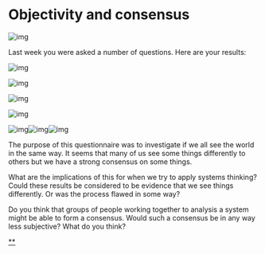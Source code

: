 # Objectivity and consensus

![img](https://ugc.futurelearn.com/uploads/assets/f7/51/hero_f7516dab-a008-4810-a438-82cf28cfec8c.png)

Last week you were asked a number of questions. Here are your results:

![img](https://ugc.futurelearn.com/uploads/assets/b1/32/hero_b1323629-9ba4-4590-83e4-6d12953586a9.png)

![img](https://ugc.futurelearn.com/uploads/assets/9d/c3/hero_9dc36fb7-bb3f-4f76-b1c6-33d67660e9e0.png)

![img](https://ugc.futurelearn.com/uploads/assets/41/80/hero_418083f0-8492-47a8-a19a-c638d768870c.png)

![img](https://ugc.futurelearn.com/uploads/assets/8c/68/hero_8c6869d1-4515-4662-bb4b-85b5eff7a1ab.png)

![img](https://ugc.futurelearn.com/uploads/assets/0f/cb/hero_0fcbb085-4315-4fd0-b6fd-6ef6d64da193.png)![img](https://ugc.futurelearn.com/uploads/assets/bd/6b/hero_bd6ba66e-c78c-47ac-adae-ccc299fc2ba7.png)![img](https://ugc.futurelearn.com/uploads/assets/e8/11/hero_e81120c8-a6ff-4447-84c8-5d3862a8d91b.png)

The purpose of this questionnaire was to investigate if we all see the world in the same way. It seems that many of us see some things differently to others but we have a strong consensus on some things.

What are the implications of this for when we try to apply systems thinking? Could these results be considered to be evidence that we see things differently. Or was the process flawed in some way?

Do you think that groups of people working together to analysis a system might be able to form a consensus. Would such a consensus be in any way less subjective? What do you think?

[**](https://www.futurelearn.com/courses/systems-thinking-complexity/3/steps/207374#fl-comments)